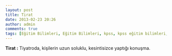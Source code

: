 ```yaml
---
layout: post
title: Tirat
date: 2013-02-23 20:26
author: admin
comments: true
tags: [Eğitim Bilimleri, Eğitim Bilimleri, kpss, kpss eğitim bilimleri, Kpss Sözlük, t]
---
```

<strong>Tirat :</strong> Tiyatroda, kişilerin uzun soluklu, kesintisizce yaptığı konuşma.

